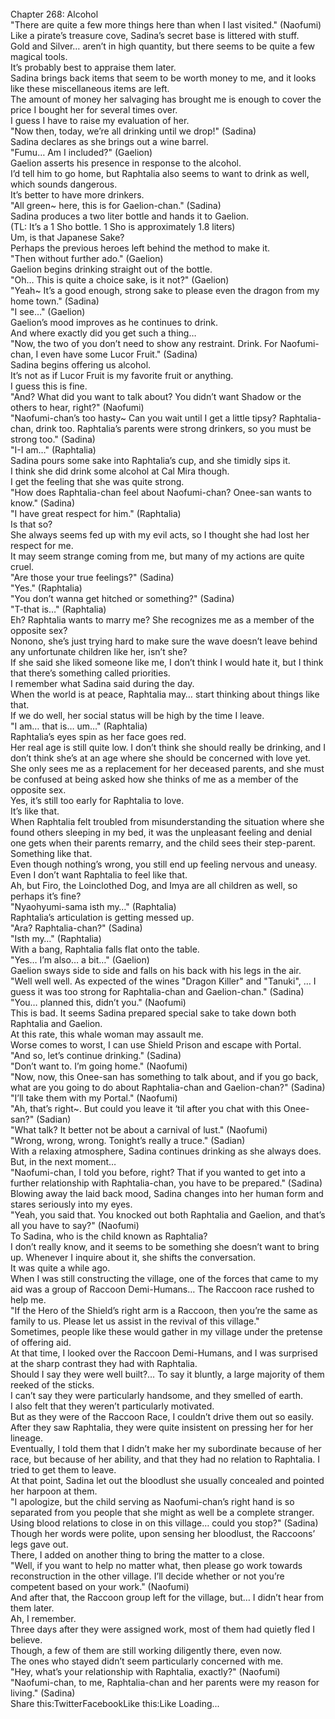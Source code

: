 <br/>
Chapter 268: Alcohol<br/>
"There are quite a few more things here than when I last visited." (Naofumi)<br/>
Like a pirate’s treasure cove, Sadina’s secret base is littered with stuff.<br/>
Gold and Silver… aren’t in high quantity, but there seems to be quite a few magical tools.<br/>
It’s probably best to appraise them later.<br/>
Sadina brings back items that seem to be worth money to me, and it looks like these miscellaneous items are left.<br/>
The amount of money her salvaging has brought me is enough to cover the price I bought her for several times over.<br/>
I guess I have to raise my evaluation of her.<br/>
"Now then, today, we’re all drinking until we drop!" (Sadina)<br/>
Sadina declares as she brings out a wine barrel.<br/>
"Fumu… Am I included?" (Gaelion)<br/>
Gaelion asserts his presence in response to the alcohol.<br/>
I’d tell him to go home, but Raphtalia also seems to want to drink as well, which sounds dangerous.<br/>
It’s better to have more drinkers.<br/>
"All green~ here, this is for Gaelion-chan." (Sadina)<br/>
Sadina produces a two liter bottle and hands it to Gaelion.<br/>
(TL: It’s a 1 Sho bottle. 1 Sho is approximately 1.8 liters)<br/>
Um, is that Japanese Sake?<br/>
Perhaps the previous heroes left behind the method to make it.<br/>
"Then without further ado." (Gaelion)<br/>
Gaelion begins drinking straight out of the bottle.<br/>
"Oh… This is quite a choice sake, is it not?" (Gaelion)<br/>
"Yeah~ It’s a good enough, strong sake to please even the dragon from my home town." (Sadina)<br/>
"I see…" (Gaelion)<br/>
Gaelion’s mood improves as he continues to drink.<br/>
And where exactly did you get such a thing…<br/>
"Now, the two of you don’t need to show any restraint. Drink. For Naofumi-chan, I even have some Lucor Fruit." (Sadina)<br/>
Sadina begins offering us alcohol.<br/>
It’s not as if Lucor Fruit is my favorite fruit or anything.<br/>
I guess this is fine.<br/>
"And? What did you want to talk about? You didn’t want Shadow or the others to hear, right?" (Naofumi)<br/>
"Naofumi-chan’s too hasty~ Can you wait until I get a little tipsy? Raphtalia-chan, drink too. Raphtalia’s parents were strong drinkers, so you must be strong too." (Sadina)<br/>
"I-I am…" (Raphtalia)<br/>
Sadina pours some sake into Raphtalia’s cup, and she timidly sips it.<br/>
I think she did drink some alcohol at Cal Mira though.<br/>
I get the feeling that she was quite strong.<br/>
"How does Raphtalia-chan feel about Naofumi-chan? Onee-san wants to know." (Sadina)<br/>
"I have great respect for him." (Raphtalia)<br/>
Is that so?<br/>
She always seems fed up with my evil acts, so I thought she had lost her respect for me.<br/>
It may seem strange coming from me, but many of my actions are quite cruel.<br/>
"Are those your true feelings?" (Sadina)<br/>
"Yes." (Raphtalia)<br/>
"You don’t wanna get hitched or something?" (Sadina)<br/>
"T-that is…" (Raphtalia)<br/>
Eh? Raphtalia wants to marry me? She recognizes me as a member of the opposite sex?<br/>
Nonono, she’s just trying hard to make sure the wave doesn’t leave behind any unfortunate children like her, isn’t she?<br/>
If she said she liked someone like me, I don’t think I would hate it, but I think that there’s something called priorities.<br/>
I remember what Sadina said during the day.<br/>
When the world is at peace, Raphtalia may… start thinking about things like that.<br/>
If we do well, her social status will be high by the time I leave.<br/>
"I am… that is… um…" (Raphtalia)<br/>
Raphtalia’s eyes spin as her face goes red.<br/>
Her real age is still quite low. I don’t think she should really be drinking, and I don’t think she’s at an age where she should be concerned with love yet.<br/>
She only sees me as a replacement for her deceased parents, and she must be confused at being asked how she thinks of me as a member of the opposite sex.<br/>
Yes, it’s still too early for Raphtalia to love.<br/>
It’s like that.<br/>
When Raphtalia felt troubled from misunderstanding the situation where she found others sleeping in my bed, it was the unpleasant feeling and denial one gets when their parents remarry, and the child sees their step-parent. Something like that.<br/>
Even though nothing’s wrong, you still end up feeling nervous and uneasy.<br/>
Even I don’t want Raphtalia to feel like that.<br/>
Ah, but Firo, the Loinclothed Dog, and Imya are all children as well, so perhaps it’s fine?<br/>
"Nyaohyumi-sama isth my…" (Raphtalia)<br/>
Raphtalia’s articulation is getting messed up.<br/>
"Ara? Raphtalia-chan?" (Sadina)<br/>
"Isth my…" (Raphtalia)<br/>
With a bang, Raphtalia falls flat onto the table.<br/>
"Yes… I’m also… a bit…" (Gaelion)<br/>
Gaelion sways side to side and falls on his back with his legs in the air.<br/>
"Well well well. As expected of the wines "Dragon Killer" and "Tanuki", … I guess it was too strong for Raphtalia-chan and Gaelion-chan." (Sadina)<br/>
"You… planned this, didn’t you." (Naofumi)<br/>
This is bad. It seems Sadina prepared special sake to take down both Raphtalia and Gaelion.<br/>
At this rate, this whale woman may assault me.<br/>
Worse comes to worst, I can use Shield Prison and escape with Portal.<br/>
"And so, let’s continue drinking." (Sadina)<br/>
"Don’t want to. I’m going home." (Naofumi)<br/>
"Now, now, this Onee-san has something to talk about, and if you go back, what are you going to do about Raphtalia-chan and Gaelion-chan?" (Sadina)<br/>
"I’ll take them with my Portal." (Naofumi)<br/>
"Ah, that’s right~. But could you leave it ‘til after you chat with this Onee-san?" (Sadian)<br/>
"What talk? It better not be about a carnival of lust." (Naofumi)<br/>
"Wrong, wrong, wrong. Tonight’s really a truce." (Sadian)<br/>
With a relaxing atmosphere, Sadina continues drinking as she always does.<br/>
But, in the next moment…<br/>
"Naofumi-chan, I told you before, right? That if you wanted to get into a further relationship with Raphtalia-chan, you have to be prepared." (Sadina)<br/>
Blowing away the laid back mood, Sadina changes into her human form and stares seriously into my eyes.<br/>
"Yeah, you said that. You knocked out both Raphtalia and Gaelion, and that’s all you have to say?" (Naofumi)<br/>
To Sadina, who is the child known as Raphtalia?<br/>
I don’t really know, and it seems to be something she doesn’t want to bring up. Whenever I inquire about it, she shifts the conversation.<br/>
It was quite a while ago.<br/>
When I was still constructing the village, one of the forces that came to my aid was a group of Raccoon Demi-Humans… The Raccoon race rushed to help me.<br/>
"If the Hero of the Shield’s right arm is a Raccoon, then you’re the same as family to us. Please let us assist in the revival of this village."<br/>
Sometimes, people like these would gather in my village under the pretense of offering aid.<br/>
At that time, I looked over the Raccoon Demi-Humans, and I was surprised at the sharp contrast they had with Raphtalia.<br/>
Should I say they were well built?… To say it bluntly, a large majority of them reeked of the sticks.<br/>
I can’t say they were particularly handsome, and they smelled of earth.<br/>
I also felt that they weren’t particularly motivated.<br/>
But as they were of the Raccoon Race, I couldn’t drive them out so easily. After they saw Raphtalia, they were quite insistent on pressing her for her lineage.<br/>
Eventually, I told them that I didn’t make her my subordinate because of her race, but because of her ability, and that they had no relation to Raphtalia. I tried to get them to leave.<br/>
At that point, Sadina let out the bloodlust she usually concealed and pointed her harpoon at them.<br/>
"I apologize, but the child serving as Naofumi-chan’s right hand is so separated from you people that she might as well be a complete stranger. Using blood relations to close in on this village… could you stop?" (Sadina)<br/>
Though her words were polite, upon sensing her bloodlust, the Raccoons’ legs gave out.<br/>
There, I added on another thing to bring the matter to a close.<br/>
"Well, if you want to help no matter what, then please go work towards reconstruction in the other village. I’ll decide whether or not you’re competent based on your work." (Naofumi)<br/>
And after that, the Raccoon group left for the village, but… I didn’t hear from them later.<br/>
Ah, I remember.<br/>
Three days after they were assigned work, most of them had quietly fled I believe.<br/>
Though, a few of them are still working diligently there, even now.<br/>
The ones who stayed didn’t seem particularly concerned with me.<br/>
"Hey, what’s your relationship with Raphtalia, exactly?" (Naofumi)<br/>
"Naofumi-chan, to me, Raphtalia-chan and her parents were my reason for living." (Sadina)<br/>
Share this:TwitterFacebookLike this:Like Loading... <br/>
